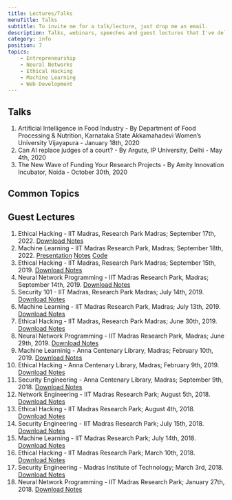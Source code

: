 ```yaml
---
title: Lectures/Talks
menuTitle: Talks
subtitle: To invite me for a talk/lecture, just drop me an email.
description: Talks, webinars, speeches and guest lectures that I've delivered.
category: info
position: 7
topics:
    - Entrepreneurship
    - Neural Networks
    - Ethical Hacking
    - Machine Learning
    - Web Development
---
```

## Talks

1. Artificial Intelligence in Food Industry - By Department of Food Processing & Nutrition, Karnataka State Akkamahadevi Women’s University Vijayapura - January 18th, 2020
2. Can AI replace judges of a court? - By Argute, IP University, Delhi - May 4th, 2020
3. The New Wave of Funding Your Research Projects - By Amity Innovation Incubator, Noida - October 30th, 2020

## Common Topics

<list :items="topics"></list>

## Guest Lectures

1. Ethical Hacking - IIT Madras, Research Park Madras; September 17th, 2022. [Download Notes](https://github.com/mrinalwahal/hacking)
1. Machine Learning - IIT Madras Research Park, Madras; September 18th, 2022. [Presentation](https://docs.google.com/presentation/d/1k0tkXZQhqIV2gbiWxX3pkGjWLs8OeLFmP9v8Kp7QtXQ/edit?usp=sharing) [Notes](https://github.com/mrinalwahal/deep-learning) [Code](https://github.com/mrinalwahal/pytorch)
1. Ethical Hacking - IIT Madras, Research Park Madras; September 15th, 2019. [Download Notes](https://gitlab.com/Wahal/ethical-hacking)
1. Neural Network Programming - IIT Madras Research Park, Madras; September 14th, 2019. [Download Notes](https://gitlab.com/Wahal/deep-learning)
1. Security 101 - IIT Madras, Research Park Madras; July 14th, 2019. [Download Notes](https://gitlab.com/Wahal/ethical-hacking)
1. Machine Learning - IIT Madras Research Park, Madras; July 13th, 2019. [Download Notes](https://gitlab.com/Wahal/deep-learning)
1. Ethical Hacking - IIT Madras, Research Park Madras; June 30th, 2019. [Download Notes](https://gitlab.com/Wahal/ethical-hacking)
1. Neural Network Programming - IIT Madras Research Park, Madras; June 29th, 2019. [Download Notes](https://gitlab.com/Wahal/deep-learning)
1. Machine Learninig - Anna Centenary Library, Madras; February 10th, 2019. [Download Notes](https://gitlab.com/Wahal/deep-learning)
1. Ethical Hacking - Anna Centenary Library, Madras; February 9th, 2019. [Download Notes](https://gitlab.com/Wahal/ethical-hacking)
1. Security Engineering - Anna Centenary Library, Madras; September 9th, 2018. [Download Notes](https://gitlab.com/Wahal/ethical-hacking)
1. Network Engineering - IIT Madras Research Park; August 5th, 2018. [Download Notes](https://gitlab.com/Wahal/deep-learning)
1. Ethical Hacking - IIT Madras Research Park; August 4th, 2018. [Download Notes](https://gitlab.com/Wahal/ethical-hacking)
1. Security Engineering - IIT Madras Research Park; July 15th, 2018. [Download Notes](https://gitlab.com/Wahal/ethical-hacking)
1. Machine Learning - IIT Madras Research Park; July 14th, 2018. [Download Notes](https://gitlab.com/Wahal/deep-learning)
1. Ethical Hacking - IIT Madras Research Park; March 10th, 2018. [Download Notes](https://gitlab.com/Wahal/ethical-hacking)
1. Security Engineering - Madras Institute of Technology; March 3rd, 2018. [Download Notes](https://gitlab.com/Wahal/ethical-hacking)
1. Neural Network Programming - IIT Madras Research Park; January 27th, 2018. [Download Notes](https://gitlab.com/Wahal/deep-learning)
